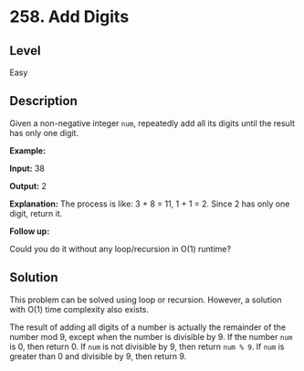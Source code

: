 # 258. Add Digits
## Level
Easy

## Description
Given a non-negative integer `num`, repeatedly add all its digits until the result has only one digit.

**Example:**

**Input:** 38

**Output:** 2 

**Explanation:** The process is like: 3 + 8 = 11, 1 + 1 = 2. Since 2 has only one digit, return it.

**Follow up:**

Could you do it without any loop/recursion in O(1) runtime?

## Solution
This problem can be solved using loop or recursion. However, a solution with O(1) time complexity also exists.

The result of adding all digits of a number is actually the remainder of the number mod 9, except when the number is divisible by 9. If the number `num` is 0, then return 0. If `num` is not divisible by 9, then return `num % 9`. If `num` is greater than 0 and divisible by 9, then return 9.
